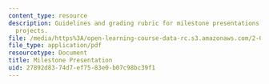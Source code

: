 ```yaml
---
content_type: resource
description: Guidelines and grading rubric for milestone presentations for course
  projects.
file: /media/https%3A/open-learning-course-data-rc.s3.amazonaws.com/2-017j-design-of-electromechanical-robotic-systems-fall-2009/27892d8374d7ef7583e0b07c98bc39f1_MIT2_017JF09_milestone.pdf
file_type: application/pdf
resourcetype: Document
title: Milestone Presentation
uid: 27892d83-74d7-ef75-83e0-b07c98bc39f1
---
```

